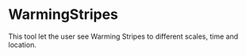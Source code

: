 # WarmingStripes
This tool let the user see Warming Stripes to different scales, time and location. 
